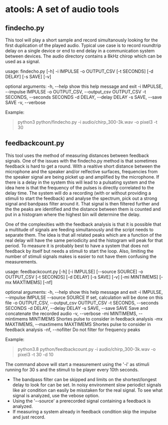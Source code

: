 # atools: A set of audio tools

## findecho.py
This tool will play a short sample and record simultanously looking for the first duplication of the played audio.
Typical use case is to record roundtrip delay on a single device or end to end delay in a communication system between devices.
The audio directory contains a 8kHz chirop which can be used as a signal.

usage: findecho.py [-h] -i IMPULSE -o OUTPUT_CSV [-t SECONDS] [-d DELAY]
                   [-s SAVE] [-v]

optional arguments:
  -h, --help            show this help message and exit
  -i IMPULSE, --impulse IMPULSE
  -o OUTPUT_CSV, --output_csv OUTPUT_CSV
  -t SECONDS, --seconds SECONDS
  -d DELAY, --delay DELAY
  -s SAVE, --save SAVE
  -v, --verbose

Example:
> python3 python/findecho.py -i audio/chirp_300-3k.wav -o pixel3 -t 30


## feedbackcount.py
This tool uses the method of measuring distances between feedback signals.
One of the issues with the findecho.py method is that sometimes feedback is
hard to get a round. With a realtive short distance between the microphone
and the speaker and/or relfective surfaces, frequencies from the speaker signal
are being picket up and amplified by the microphone.
If there is a delay in the system this will lead to a pulsating system and the
idea here is that the frequency of the pulses is directly correlated to the delay
time.
The system will do a recording (with or without providing a stimuli to start the
feedback) and analyse the spectrum, pick out a strong signal and bandpass filter
around it. That signal is then filtered further and the the peaks are identified
and the distance between them is counted and put in a histogram where the highest
bin will determine the delay.

One of the complexities with the feedback analysis is that it is possible that a
multitude of signals are feeding simultanously and the script needs to separate them.
The idea is that all related peaks which are a function of the real delay will have
the same periodicity and the histogram will peak for that period.
To measure it is probably best to have a system that does not feedback by itself but
needs a stimuli to start the loop. Also, limiting the number of stimuli signals makes
is easier to not have them confusing the measurements.

usage: feedbackcount.py [-h] [-i IMPULSE] [--source SOURCE]
                        -o OUTPUT_CSV [-t SECONDS] [-d DELAY]
                        [-s SAVE] [-v] [-mi MINTIMEMS] [-mx MAXTIMEMS] [-nf]

optional arguments:
  -h, --help            show this help message and exit
  -i IMPULSE, --impulse IMPULSE
  --source SOURCE       If set, calculation will be done on this file
  -o OUTPUT_CSV, --output_csv OUTPUT_CSV
  -t SECONDS, --seconds SECONDS
  -d DELAY, --delay DELAY
  -s SAVE, --save SAVE  Save and concatenate the recorded audio
  -v, --verbose
  -mi MINTIMEMS, --mintimems MINTIMEMS
                        Shortes pulse to consider in feedback analysis
  -mx MAXTIMEMS, --maxtimems MAXTIMEMS
                        Shortes pulse to consider in feedback analysis
  -nf, --nofilter       Do not filter for frequency peaks


Example:
>python3.8 python/feedbackcount.py -i audio/chirp_300-3k.wav -o pixel3 -t 30 -d 10

The command above will start a measurement using the '-i' as stimuli running for 30 s
and the stimuli to be player every 10th seconds.

* The bandpass filter can be skipped and limits on the shortest/longest delay to look for
can be set. In noisy environment slow periodict signals like air condition can easily be
misstaken for the real signal. To see what signal is analyzed, use the vebose option.
* Using the '--source' a prerecorded signal containing a feedback is analyzed.
* If measuring a system already in feedback condition skip the impulse and just record.
